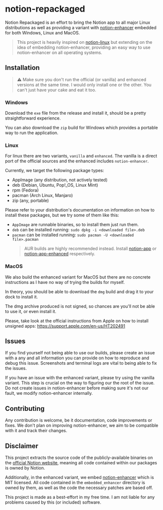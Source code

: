 # notion-repackaged

Notion Repackaged is an effort to bring the Notion app to all major Linux distributions as well as providing a variant with [notion-enhancer](https://github.com/notion-enhancer/notion-enhancer) embedded for both Windows, Linux and MacOS.

> This project is heavily inspired on [notion-linux](https://github.com/davidbailey00/notion-linux) but extending on the idea of embedding notion-enhancer, providing an easy way to use notion-enhancer on all operating systems.

## Installation

> :warning: Make sure you don't run the official (or vanilla) and enhanced versions at the same time. I would only install one or the other. You can't just have your cake and eat it too.

### Windows

Download the `exe` file from the release and install it, should be a pretty straightforward experience.

You can also download the `zip` build for Windows which provides a portable way to run the application.

### Linux

For linux there are two variants, `vanilla` and `enhanced`. The vanilla is a direct port of the official sources and the enhanced includes `notion-enhancer`.

Currently, we target the following package types:
- AppImage (any distribution, not actively tested)
- deb (Debian, Ubuntu, Pop!_OS, Linux Mint)
- rpm (Fedora)
- pacman (Arch Linux, Manjaro)
- zip (any, portable)

Please refer to your distribution's documentation on information on how to install these packages, but we try some of them like this:
- `AppImage` are runnable binaries, so to install them just run them. 
- `deb` can be installed running: `sudo dpkg -i <downloaded file>.deb`
- `pacman` can be installed running: `sudo pacman -U <downloaded file>.pacman`
  > AUR builds are highly recommended instead. Install [notion-app](https://aur.archlinux.org/packages/notion-app/) or [notion-app-enhanced](https://aur.archlinux.org/packages/notion-app-enhanced) respectively.

### MacOS

We also build the enhanced variant for MacOS but there are no concrete instructions as I have no way of trying the builds for myself.

In theory, you should be able to download the `dmg` build and drag it to your dock to install it.

The dmg archive produced is not signed, so chances are you'll not be able to use it, or even install it.

Please, take look at the official instructions from Apple on how to install unsigned apps: https://support.apple.com/en-us/HT202491

## Issues

If you find yourself not being able to use our builds, please create an issue with a any and all information you can provide on how to reproduce and debug this issue. Screenshots and terminal logs are vital to being able to fix the issues.

If you have an issue with the enhanced variant, please try using the vanilla variant. This step is crucial on the way to figuring our the root of the issue. Do not create issues in notion-enhancer before making sure it's not our fault, we modify notion-enhancer internally.

## Contributing

Any contribution is welcome, be it documentation, code improvements or fixes.
We don't plan on improving notion-enhancer, we aim to be compatible with it and track their changes.

## Disclaimer

This project extracts the source code of the publicly-available binaries on the [official Notion website](https://www.notion.so/desktop), meaning all code contained within our packages is owned by Notion.

Additionally, in the enhanced variant, we embed [notion-enhancer](https://github.com/notion-enhancer/notion-enhancer) which is MIT licensed. All code contained in the `embedded_enhancer` directory is owned by them, as well as the code the necessary patches are based off.

This project is made as a best-effort in my free time. I am not liable for any problems caused by this (or included) software.
